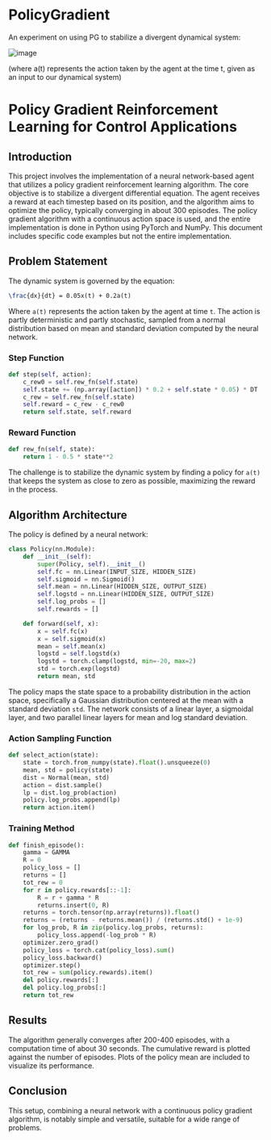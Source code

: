 # PolicyGradient
An experiment on using PG to stabilize a divergent dynamical system:

![image](https://github.com/BoccheseGiacomo/PolicyGradient/assets/104854120/c2baef06-a3ea-4215-acc8-4af3be6a6757)

(where a(t) represents the action taken by the agent at the time t, given as an input to our dynamical system)


# Policy Gradient Reinforcement Learning for Control Applications

## Introduction
This project involves the implementation of a neural network-based agent that utilizes a policy gradient reinforcement learning algorithm. The core objective is to stabilize a divergent differential equation. The agent receives a reward at each timestep based on its position, and the algorithm aims to optimize the policy, typically converging in about 300 episodes. The policy gradient algorithm with a continuous action space is used, and the entire implementation is done in Python using PyTorch and NumPy. This document includes specific code examples but not the entire implementation.

## Problem Statement
The dynamic system is governed by the equation:
```latex
\frac{dx}{dt} = 0.05x(t) + 0.2a(t)
```
Where `a(t)` represents the action taken by the agent at time `t`. The action is partly deterministic and partly stochastic, sampled from a normal distribution based on mean and standard deviation computed by the neural network.

### Step Function
```python
def step(self, action):
    c_rew0 = self.rew_fn(self.state)
    self.state += (np.array([action]) * 0.2 + self.state * 0.05) * DT
    c_rew = self.rew_fn(self.state)
    self.reward = c_rew - c_rew0
    return self.state, self.reward
```

### Reward Function
```python
def rew_fn(self, state):
    return 1 - 0.5 * state**2
```

The challenge is to stabilize the dynamic system by finding a policy for `a(t)` that keeps the system as close to zero as possible, maximizing the reward in the process.

## Algorithm Architecture
The policy is defined by a neural network:

```python
class Policy(nn.Module):
    def __init__(self):
        super(Policy, self).__init__()
        self.fc = nn.Linear(INPUT_SIZE, HIDDEN_SIZE)
        self.sigmoid = nn.Sigmoid()
        self.mean = nn.Linear(HIDDEN_SIZE, OUTPUT_SIZE)
        self.logstd = nn.Linear(HIDDEN_SIZE, OUTPUT_SIZE)
        self.log_probs = []
        self.rewards = []

    def forward(self, x):
        x = self.fc(x)
        x = self.sigmoid(x)
        mean = self.mean(x)
        logstd = self.logstd(x)
        logstd = torch.clamp(logstd, min=-20, max=2)
        std = torch.exp(logstd)
        return mean, std
```

The policy maps the state space to a probability distribution in the action space, specifically a Gaussian distribution centered at the mean with a standard deviation `std`. The network consists of a linear layer, a sigmoidal layer, and two parallel linear layers for mean and log standard deviation.

### Action Sampling Function
```python
def select_action(state):
    state = torch.from_numpy(state).float().unsqueeze(0)
    mean, std = policy(state)
    dist = Normal(mean, std)
    action = dist.sample()
    lp = dist.log_prob(action)
    policy.log_probs.append(lp)
    return action.item()
```

### Training Method
```python
def finish_episode():
    gamma = GAMMA
    R = 0
    policy_loss = []
    returns = []
    tot_rew = 0
    for r in policy.rewards[::-1]:
        R = r + gamma * R
        returns.insert(0, R)
    returns = torch.tensor(np.array(returns)).float()
    returns = (returns - returns.mean()) / (returns.std() + 1e-9)
    for log_prob, R in zip(policy.log_probs, returns):
        policy_loss.append(-log_prob * R)
    optimizer.zero_grad()
    policy_loss = torch.cat(policy_loss).sum()
    policy_loss.backward()
    optimizer.step()
    tot_rew = sum(policy.rewards).item()
    del policy.rewards[:]
    del policy.log_probs[:]
    return tot_rew
```

## Results
The algorithm generally converges after 200-400 episodes, with a computation time of about 30 seconds. The cumulative reward is plotted against the number of episodes. Plots of the policy mean are included to visualize its performance.

## Conclusion
This setup, combining a neural network with a continuous policy gradient algorithm, is notably simple and versatile, suitable for a wide range of problems.
